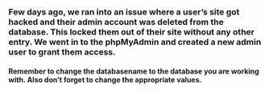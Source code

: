 ### Few days ago, we ran into an issue where a user’s site got hacked and their admin account was deleted from the database. This locked them out of their site without any other entry. We went in to the phpMyAdmin and created a new admin user to grant them access. 

#### Remember to change the databasename to the database you are working with. Also don’t forget to change the appropriate values.
